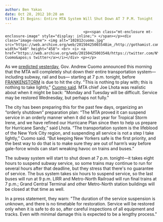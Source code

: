 ```yaml
---
author: Ben Yakas
date: Oct 28, 2012 10:28 am
title: It Begins: Entire MTA System Will Shut Down AT 7 P.M. Tonight
---
```


	
										<p><span class="mt-enclosure mt-enclosure-image" style="display: inline;"> </span></p><div class="image-none"> <img alt="102812cuomo.jpg" src="https://web.archive.org/web/20150425003548im_/http://gothamist.com/attachments/byakas/102812cuomo.jpg" width="640" height="458"> <br> <i> <a href="https://web.archive.org/web/20150425003548/https://twitter.com/NYGovCuomo/status/262559010501300224/photo/1/large">Gov. Cuomo&apos;s twitter</a></i></div> <p></p>

<p>As we <a href="https://web.archive.org/web/20150425003548/http://gothamist.com/2012/10/27/mta_may_will_probably_shut_down_at.php">predicted yesterday</a>, Gov. Andrew Cuomo announced this morning that the MTA will completely shut down their entire transportation system&#x2014;including subway, rail and bus&#x2014; starting at 7 p.m. tonight, before <a href="https://web.archive.org/web/20150425003548/http://gothamist.com/tags/frankenstorm">FRANKENSTORM</a> is due to hit the city. &quot;This is nothing to play with; this is nothing to take lightly,&quot; <a href="https://web.archive.org/web/20150425003548/https://twitter.com/nytjim/status/262558093680988161">Cuomo said</a>. MTA chief Joe Lhota was realistic about when it might be back: &quot;Monday and Tuesday will be difficult. Service may be restored Wednesday, but perhaps not fully.&quot;</p>

<p>The city has been preparing this for the past few days, organizing an &#x201C;orderly shutdown&#x201D; preparation plan: &#x201C;The MTA proved it can suspend service in an orderly manner when it did so last year for Tropical Storm Irene, and we have refined our Hurricane Plan since then to help us prepare for Hurricane Sandy,&#x201D; said Lhota. &#x201C;The transportation system is the lifeblood of the New York City region, and suspending all service is not a step I take lightly,&#x201D; Cuomo said. &#x201C;But keeping New Yorkers safe is the first priority, and the best way to do that is to make sure they are out of harm&#x2019;s way before gale-force winds can start wreaking havoc on trains and buses.&#x201D;</p>

<p>The subway system will start to shut down at 7 p.m. tonight&#x2014;it takes eight hours to suspend subway service, so some trains may continue to run for several hours after that deadline, but they stress that there&apos;s no guarantee of service. The bus system takes six hours to suspend service, so the last buses will run at 9 p.m. LIRR and Metro-North Railroad will run final trains at 7 p.m.; Grand Central Terminal and other Metro-North station buildings will be closed at that time as well.</p>

<p>In a press statement, they warn: &quot;The duration of the service suspension is unknown, and there is no timetable for restoration. Service will be restored only when it is safe to do so, after careful inspections of all equipment and tracks. Even with minimal damage this is expected to be a lengthy process.&quot; </p>					
										
									
				